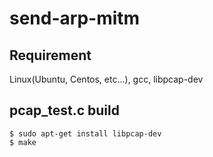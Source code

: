 # send-arp-mitm
## Requirement
Linux(Ubuntu, Centos, etc...), gcc, libpcap-dev
## pcap_test.c build
```
$ sudo apt-get install libpcap-dev
$ make
```
